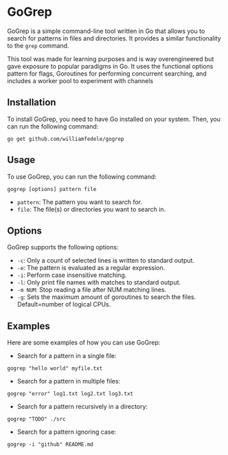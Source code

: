 # GoGrep

GoGrep is a simple command-line tool written in Go that allows you to search for patterns in files and directories. It provides a similar functionality to the `grep` command.

This tool was made for learning purposes and is way overengineered but gave exposure to popular paradigms in Go. It uses the functional options pattern for flags, Goroutines for performing concurrent searching, and includes a worker pool to experiment with channels

## Installation

To install GoGrep, you need to have Go installed on your system. Then, you can run the following command:

```
go get github.com/williamfedele/gogrep
```

## Usage

To use GoGrep, you can run the following command:

```
gogrep [options] pattern file
```

- `pattern`: The pattern you want to search for.
- `file`: The file(s) or directories you want to search in.

## Options

GoGrep supports the following options:

 - `-c`: Only a count of selected lines is written to standard output.
 - `-e`: The pattern is evaluated as a regular expression.
 - `-i`: Perform case insensitive matching.
 - `-l`: Only print file names with matches to standard output.
 - `-m NUM`: Stop reading a file after NUM matching lines.
 - `-g`: Sets the maximum amount of goroutines to search the files. Default=number of logical CPUs.

## Examples

Here are some examples of how you can use GoGrep:

- Search for a pattern in a single file:

```
gogrep "hello world" myfile.txt
```

- Search for a pattern in multiple files:

```
gogrep "error" log1.txt log2.txt log3.txt
```

- Search for a pattern recursively in a directory:

```
gogrep "TODO" ./src
```

- Search for a pattern ignoring case:

```
gogrep -i "github" README.md
```
